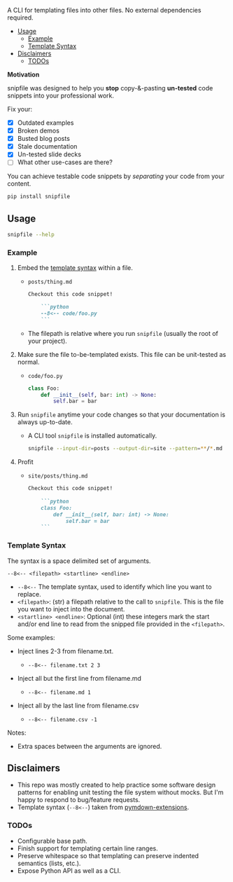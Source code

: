 A CLI for templating files into other files. No external dependencies required.

- [Usage](#usage)
    - [Example](#example)
    - [Template Syntax](#template-syntax)
- [Disclaimers](#disclaimers)
    - [TODOs](#todos)

**Motivation**

snipfile was designed to help you **stop** copy-&-pasting **un-tested** code snippets into your professional work.

Fix your:

- [x] Outdated examples
- [x] Broken demos
- [x] Busted blog posts
- [x] Stale documentation
- [x] Un-tested slide decks
- [ ] What other use-cases are there?

You can achieve testable code snippets by _separating_ your code from your content.

```bash
pip install snipfile
```

## Usage

```bash
snipfile --help
```

### Example

1. Embed the [template syntax]() within a file.

   - `posts/thing.md`

       ```markdown
       Checkout this code snippet!
    
           ```python
           --8<-- code/foo.py  
           ```
       ```
   - The filepath is relative where you run `snipfile` (usually the root of your project).


2. Make sure the file to-be-templated exists. This file can be unit-tested as normal.
   - `code/foo.py`

       ```python
       class Foo:
           def __init__(self, bar: int) -> None:
               self.bar = bar
       ```

3. Run `snipfile` anytime your code changes so that your documentation is always up-to-date.
    - A CLI tool `snipfile` is installed automatically.

      ```bash
      snipfile --input-dir=posts --output-dir=site --pattern=**/*.md
      ```

4. Profit

   - `site/posts/thing.md`

      ```markdown
      Checkout this code snippet!
        
          ```python
          class Foo:
              def __init__(self, bar: int) -> None:
                  self.bar = bar
          ```
      ```

### Template Syntax

The syntax is a space delimited set of arguments.

`--8<-- <filepath> <startline> <endline>`

- `--8<--` The template syntax, used to identify which line you want to replace.
- `<filepath>`: (str) a filepath relative to the call to `snipfile`. This is the file you want to inject into the document.
- `<startline> <endline>`: Optional (int) these integers mark the start and/or end line to read from the snipped file provided in the `<filepath>`.

Some examples:

- Inject lines 2-3 from filename.txt.

  - `--8<-- filename.txt 2 3`

- Inject all but the first line from filename.md
  - `--8<-- filename.md 1`

- Inject all by the last line from filename.csv
  - `--8<-- filename.csv -1`
  
Notes:

- Extra spaces between the arguments are ignored. 

## Disclaimers

- This repo was mostly created to help practice some software design patterns for enabling unit testing the file system without mocks. But I'm happy to respond to bug/feature requests.
- Template syntax (`--8<--`) taken from [pymdown-extensions](https://github.com/facelessuser/pymdown-extensions).

### TODOs

- Configurable base path.
- Finish support for templating certain line ranges.
- Preserve whitespace so that templating can preserve indented semantics (lists, etc.).
- Expose Python API as well as a CLI.
